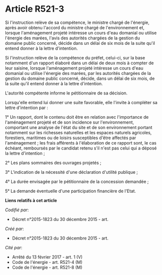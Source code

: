 # Article R521-3

Si l'instruction relève de sa compétence, le ministre chargé de l'énergie, après avoir obtenu l'accord du ministre chargé de
l'environnement et, lorsque l'aménagement projeté intéresse un cours d'eau domanial ou utilise l'énergie des marées, l'avis
des autorités chargées de la gestion du domaine public concerné, décide dans un délai de six mois de la suite qu'il entend
donner à la lettre d'intention.

Si l'instruction relève de la compétence du préfet, celui-ci, sur la base notamment d'un rapport élaboré dans un délai de
deux mois à compter de leur saisine, lorsque l'aménagement projeté intéresse un cours d'eau domanial ou utilise l'énergie des
marées, par les autorités chargées de la gestion du domaine public concerné, décide, dans un délai de six mois, de la suite
qu'il entend donner à la lettre d'intention.

L'autorité compétente informe le pétitionnaire de sa décision.

Lorsqu'elle entend lui donner une suite favorable, elle l'invite à compléter sa lettre d'intention par :

1° Un rapport, dont le contenu doit être en relation avec l'importance de l'aménagement projeté et de son incidence sur
l'environnement, comportant une analyse de l'état du site et de son environnement portant notamment sur les richesses
naturelles et les espaces naturels agricoles, forestiers, maritimes ou de loisirs susceptibles d'être affectés par
l'aménagement ; les frais afférents à l'élaboration de ce rapport sont, le cas échéant, remboursés par le candidat retenu
s'il n'est pas celui qui a déposé la lettre d'intention ;

2° Les plans sommaires des ouvrages projetés ;

3° L'indication de la nécessité d'une déclaration d'utilité publique ;

4° La durée envisagée par le pétitionnaire de la concession demandée ;

5° La demande éventuelle d'une participation financière de l'Etat.

**Liens relatifs à cet article**

_Codifié par_:

  - Décret n°2015-1823 du 30 décembre 2015 - art.

_Créé par_:

  - Décret n°2015-1823 du 30 décembre 2015 - art.

_Cité par_:

  - Arrêté du 13 février 2017 - art. 1 (V)
  - Code de l'énergie - art. R521-4 (M)
  - Code de l'énergie - art. R521-8 (M)
